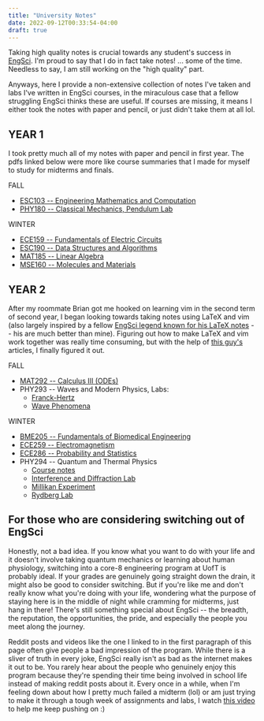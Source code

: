 ```yaml
---
title: "University Notes"
date: 2022-09-12T00:33:54-04:00
draft: true
---
```


Taking high quality notes is crucial towards any student's success in [EngSci](https://www.youtube.com/watch?v=BcPO4yhWSUg). I'm proud to say that I do in fact take notes! ... some of the time. Needless to say, I am still working on the "high quality" part. 


Anyways, here I provide a non-extensive collection of notes I've taken and labs I've written in EngSci courses, in the miraculous case that a fellow struggling EngSci thinks these are useful. If courses are missing, it means I either took the notes with paper and pencil, or just didn't take them at all lol.



## YEAR 1
I took pretty much all of my notes with paper and pencil in first year. The pdfs linked below were more like course summaries that I made for myself to study for midterms and finals.

FALL
- [ESC103 -- Engineering Mathematics and Computation](/notes/ESC103_notes.pdf)
- [PHY180 -- Classical Mechanics, Pendulum Lab](/notes/PHY180_pendulum_lab.pdf)

WINTER
- [ECE159 -- Fundamentals of Electric Circuits](/notes/ECE159_notes.pdf)
- [ESC190 -- Data Structures and Algorithms](/notes/ESC190_notes.pdf)
- [MAT185 -- Linear Algebra](/notes/MAT185_notes.pdf)
- [MSE160 -- Molecules and Materials](/notes/MSE160_notes.pdf)



## YEAR 2

After my roommate Brian got me hooked on learning vim in the second term of second year, I began looking towards taking notes using LaTeX and vim (also largely inspired by a fellow [EngSci legend known for his LaTeX notes](http://xueqilin.me/) -- his are much better than mine). Figuring out how to make LaTeX and vim work together was really time consuming, but with the help of [this guy's](https://castel.dev/) articles, I finally figured it out.

FALL
- [MAT292 -- Calculus III (ODEs)](/notes/stepfunction.png)
- PHY293 -- Waves and Modern Physics, Labs:
    - [Franck-Hertz](/notes/PHY293_franck_hertz.pdf)
    - [Wave Phenomena](/notes/PHY293_wave_phenomena.pdf)

WINTER
- [BME205 -- Fundamentals of Biomedical Engineering](/notes/BME205_notes.pdf)
- [ECE259 -- Electromagnetism](/notes/ECE259_notes.pdf)
- [ECE286 -- Probability and Statistics](/notes/ECE286_notes.pdf)
- PHY294 -- Quantum and Thermal Physics
    - [Course notes](/notes/PHY294_notes.pdf)
    - [Interference and Diffraction Lab](/notes/PHY294_int_diff.pdf)
    - [Millikan Experiment](/notes/PHY294_millikan.pdf)
    - [Rydberg Lab](/notes/PHY294_rydberg.pdf)



## For those who are considering switching out of EngSci

Honestly, not a bad idea. If you know what you want to do with your life and it doesn't involve taking quantum mechanics or learning about human physiology, switching into a core-8 engineering program at UofT is probably ideal. If your grades are genuinely going straight down the drain, it might also be good to consider switching. But if you're like me and don't really know what you're doing with your life, wondering what the purpose of staying here is in the middle of night while cramming for midterms, just hang in there! There's still something special about EngSci -- the breadth, the reputation, the opportunities, the pride, and especially the people you meet along the journey.

Reddit posts and videos like the one I linked to in the first paragraph of this page often give people a bad impression of the program. While there is a sliver of truth in every joke, EngSci really isn't as bad as the internet makes it out to be. You rarely hear about the people who genuinely enjoy this program because they're spending their time being involved in school life instead of making reddit posts about it. Every once in a while, when I'm feeling down about how I pretty much failed a midterm (lol) or am just trying to make it through a tough week of assignments and labs, I watch [this video](https://www.youtube.com/watch?v=c3s8hWgOeAs) to help me keep pushing on :)
